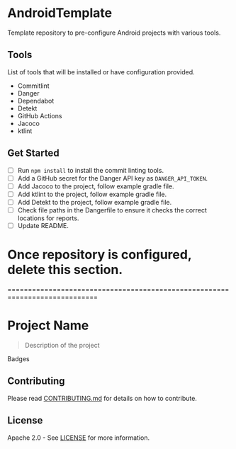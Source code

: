 # AndroidTemplate
Template repository to pre-configure Android projects with various tools.

## Tools  
List of tools that will be installed or have configuration provided.  

* Commitlint  
* Danger  
* Dependabot  
* Detekt  
* GitHub Actions  
* Jacoco  
* ktlint  

## Get Started
* [ ] Run `npm install` to install the commit linting tools.  
* [ ] Add a GitHub secret for the Danger API key as `DANGER_API_TOKEN`.  
* [ ] Add Jacoco to the project, follow example gradle file.  
* [ ] Add ktlint to the project, follow example gradle file.  
* [ ] Add Detekt to the project, follow example gradle file.  
* [ ] Check file paths in the Dangerfile to ensure it checks the correct locations for reports.
* [ ] Update README.

# Once repository is configured, delete this section.  
 ============================================================================

# Project Name
> Description of the project
  
Badges

<!-- If Application
> Google Play Link
> Screenshots

## Features

## Tech Stack
--> 

<!-- If Library
## Installation

## Usage example

## Configuration

-->

## Contributing
Please read [CONTRIBUTING.md](CONTRIBUTING.md_URL_HERE) for details on how to contribute.

## License
Apache 2.0 - See [LICENSE](LICENSE_URL_HERE) for more information.